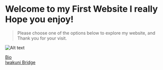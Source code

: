 # Welcome to my First Website I really Hope you enjoy!

> Please choose one of the options below to explore my website, and Thank you for your visit.


![Alt text]()








[Bio](bio)  
[Iwakuni Bridge](topic)

